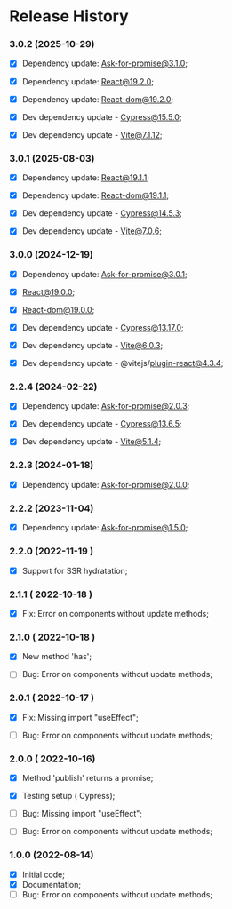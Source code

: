 # Release History


### 3.0.2 (2025-10-29)
- [x] Dependency update: Ask-for-promise@3.1.0;
- [x] Dependency update: React@19.2.0;
- [x] Dependency update: React-dom@19.2.0;
- [x] Dev dependency update - Cypress@15.5.0;
- [x] Dev dependency update - Vite@7.1.12;



### 3.0.1 (2025-08-03)
- [x] Dependency update: React@19.1.1;
- [x] Dependency update: React-dom@19.1.1;
- [x] Dev dependency update - Cypress@14.5.3;
- [x] Dev dependency update - Vite@7.0.6;



### 3.0.0 (2024-12-19)
- [x] Dependency update: Ask-for-promise@3.0.1;
- [x] React@19.0.0;
- [x] React-dom@19.0.0;
- [x] Dev dependency update - Cypress@13.17.0;
- [x] Dev dependency update - Vite@6.0.3;
- [x] Dev dependency update - @vitejs/plugin-react@4.3.4;



### 2.2.4 (2024-02-22)
- [x] Dependency update: Ask-for-promise@2.0.3;
- [x] Dev dependency update - Cypress@13.6.5;
- [x] Dev dependency update - Vite@5.1.4;



### 2.2.3 (2024-01-18)
- [x] Dependency update: Ask-for-promise@2.0.0;



### 2.2.2 (2023-11-04)
- [x] Dependency update: Ask-for-promise@1.5.0;



### 2.2.0 (2022-11-19 )
- [x] Support for SSR hydratation;



### 2.1.1 ( 2022-10-18 )
- [x] Fix: Error on components without update methods;



### 2.1.0 ( 2022-10-18 )
- [x] New method 'has';
- [ ] Bug: Error on components without update methods;



### 2.0.1 ( 2022-10-17 )
- [x] Fix: Missing import "useEffect";
- [ ] Bug: Error on components without update methods;



### 2.0.0 ( 2022-10-16)
 - [x] Method 'publish' returns a promise;
 - [x] Testing setup ( Cypress);
 - [ ] Bug: Missing import "useEffect";
 - [ ] Bug: Error on components without update methods;



### 1.0.0 (2022-08-14)
 - [x] Initial code;
 - [x] Documentation;
 - [ ] Bug: Error on components without update methods;
